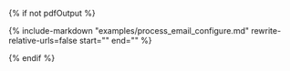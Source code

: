 
{% if not pdfOutput %}

{%
include-markdown "examples/process_email_configure.md"
rewrite-relative-urls=false
start="<!--include-start-->"
end="<!--include-end-->"
%}

{% endif %}
